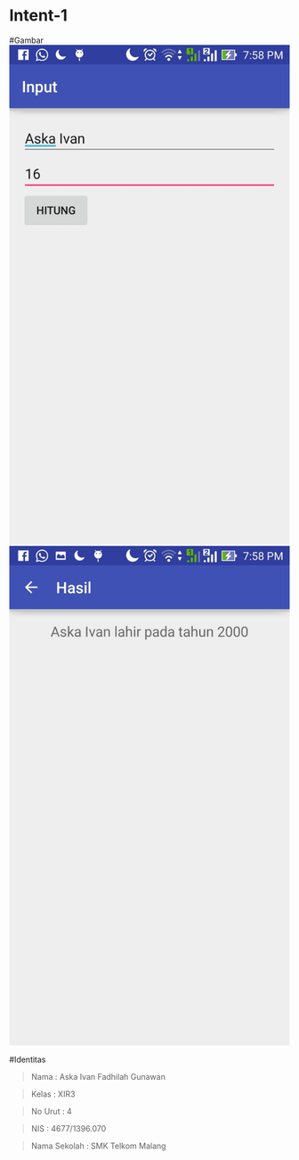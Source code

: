 # Intent-1

#Gambar
  ![Image](https://github.com/AskaIvan/Intent-1/blob/master/Intent1_1.jpg)
  ![Image](https://github.com/AskaIvan/Intent-1/blob/master/Intent1_2.jpg)
  
#Identitas
  > Nama  : Aska Ivan Fadhilah Gunawan
  
  > Kelas : XIR3
  
  > No Urut : 4
  
  > NIS : 4677/1396.070
  
  > Nama Sekolah : SMK Telkom Malang
